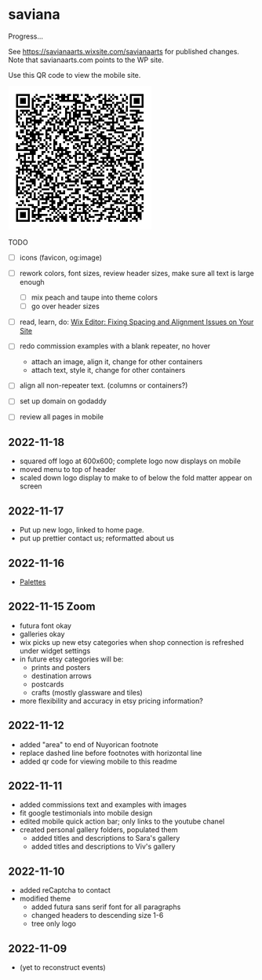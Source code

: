 # saviana

Progress...

See https://savianaarts.wixsite.com/savianaarts for published changes. Note that savianaarts.com points to the WP site.

Use this QR code to view the mobile site.

![view mobile saviana](img/view-mobile.png)

TODO

- [ ] icons (favicon, og:image)
- [ ] rework colors, font sizes, review header sizes, make sure all text is large enough
  - [ ] mix peach and taupe into theme colors
  - [ ] go over header sizes
- [ ] read, learn, do: [Wix Editor: Fixing Spacing and Alignment Issues on Your Site](https://support.wix.com/en/article/wix-editor-fixing-spacing-and-alignment-issues-on-your-site)
- [ ] redo commission examples with a blank repeater, no hover
  - attach an image, align it, change for other containers
  - attach text, style it, change for other containers
- [ ] align all non-repeater text. (columns or containers?)
- [ ] set up domain on godaddy
- [ ] review all pages in mobile


## 2022-11-18

- squared off logo at 600x600; complete logo now displays on mobile
- moved menu to top of header
- scaled down logo display to make to of below the fold matter appear on screen

## 2022-11-17

- Put up new logo, linked to home page.
- put up prettier contact us; reformatted about us 

## 2022-11-16

- [Palettes](palettes.md)


## 2022-11-15 Zoom

- futura font okay
- galleries okay
- wix picks up new etsy categories when shop connection is refreshed under widget settings
- in future etsy categories will be:
  - prints and posters
  - destination arrows
  - postcards
  - crafts (mostly glassware and tiles)
- more flexibility and accuracy in etsy pricing information?

## 2022-11-12

- added "area" to end of Nuyorican footnote
- replace dashed line before footnotes with horizontal line
- added qr code for viewing mobile to this readme

## 2022-11-11

- added commissions text and examples with images
- fit google testimonials into mobile design
- edited mobile quick action bar; only links to the youtube chanel
- created personal gallery folders, populated them
  - added titles and descriptions to Sara's gallery
  - added titles and descriptions to Viv's gallery

## 2022-11-10

- added reCaptcha to contact
- modified theme
  - added futura sans serif font for all paragraphs
  - changed headers to descending size 1-6
  - tree only logo

## 2022-11-09

- (yet to reconstruct events)
